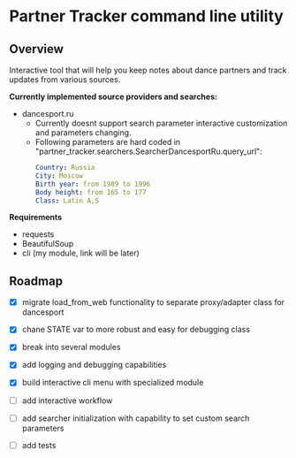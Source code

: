 # Partner Tracker command line utility
## Overview
Interactive tool that will help you keep notes about dance partners and track updates from various sources.

**Currently implemented source providers and searches:**
- dancesport.ru
    - Currently doesnt support search parameter interactive customization and parameters changing.
    - Following parameters are hard coded in "partner_tracker.searchers.SearcherDancesportRu.query_url":
        ```yaml
        Country: Russia
        City: Moscow
        Birth year: from 1989 to 1996
        Body height: from 165 to 177
        Class: Latin A,S
        ```

**Requirements**
- requests
- BeautifulSoup
- cli (my module, link will be later)

## Roadmap
- [x] migrate load_from_web functionality to separate proxy/adapter class for dancesport
- [x] chane STATE var to more robust and easy for debugging class
- [x] break into several modules
- [x] add logging and debugging capabilities
- [x] build interactive cli menu with specialized module
- [ ] add interactive workflow
- [ ] add searcher initialization with capability to set custom search parameters
- [ ] add tests

